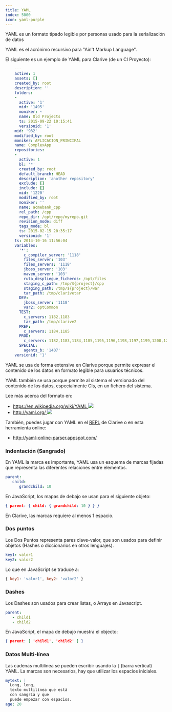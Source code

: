 ```yaml
---
title: YAML
index: 5000
icon: yaml-purple
---
```


YAML es un formato tipado legible por personas usado para la serialización de datos

YAML es el acrónimo recursivo para "Ain't Markup Language".

El siguiente es un ejemplo de YAML para Clarive (de un CI Proyecto):

```yaml
    ---
    active: 1
    assets: []
    created_by: root
    description: ''
    folders:
    -
      active: '1'
      mid: '1495'
      moniker: ~
      name: Old Projects
      ts: 2015-09-22 10:15:41
      versionid: '1'
    mid: '932'
    modified_by: root
    moniker: APLICACION_PRINCIPAL
    name: ComplexApp
    repositories:
    -
      active: 1
      bl: '*'
      created_by: root
      default_branch: HEAD
      description: 'another repository'
      exclude: []
      include: []
      mid: '1220'
      modified_by: root
      moniker: ''
      name: acmebank_cpp
      rel_path: /cpp
      repo_dir: /opt/repo/myrepo.git
      revision_mode: diff
      tags_mode: bl
      ts: 2015-02-15 20:35:17
      versionid: '1'
    ts: 2014-10-16 11:56:04
    variables:
      '*':
        c_compiler_server: '1118'
        files_server: '103'
        files_servers: '1118'
        jboss_server: '103'
        maven_server: '103'
        ruta_despliegue_ficheros: /opt/files
        staging_c_path: /tmp/${project}/cpp
        staging_path: /tmp/${project}/war
        tar_path: /tmp/clarivetar
      DEV:
        jboss_server: '1118'
        var2: optCommon
      TEST:
        c_servers: 1182,1183
        tar_path: /tmp/clarive2
      PREP:
        c_servers: 1184,1185
      PROD:
        c_servers: 1182,1183,1184,1185,1195,1196,1198,1197,1199,1200,1201
      SPECIAL:
        agents_b: '1407'
    versionid: '1'
```

YAML se usa de forma extensiva en Clarive porque permite expresar el
contenido de los datos en formato legible para usuarios técnicos.

YAML también se usa porque permite al sistema el versionado del contenido
de los datos, especialmente CIs, en un fichero del sistema.

Lee más acerca del formato en:

- [https://en.wikipedia.org/wiki/YAML <img class='ext-link' src='static/images/icons/window-new.svg' />](https://en.wikipedia.org/wiki/YAML)
- [http://yaml.org/ <img class='ext-link' src='static/images/icons/window-new.svg' />](http://yaml.org/)

También, puedes jugar con YAML en el [REPL](devel/repl) de Clarive o en
esta herramienta online:

- http://yaml-online-parser.appspot.com/


### Indentación (Sangrado)

En YAML la marca es importante, YAML usa un esquema de marcas fijadas
que representa las diferentes relaciones entre elementos.

```yaml
parent:
   child:
      grandchild: 10
```

En JavaScript, los mapas de debajo se usan para el siguiente objeto:

```json
{ parent: { child: { grandchild: 10 } } }
```

En Clarive, las marcas requiere al menos 1 espacio.

### Dos puntos

Los Dos Puntos representa pares clave-valor, que son usados para definir objetos
(Hashes o diccionarios en otros lenguajes).

```yaml
key1: valor1
key2: valor2
```

Lo que en JavaScript se traduce a:

```js
{ key1: 'valor1', key2: 'valor2' }
```

### Dashes

Los Dashes son usados para crear listas, o Arrays en Javascript.

```yaml
parent:
   - child1
   - child2
```

En JavaScript, el mapa de debajo muestra el objecto:

```json
{ parent: [ 'child1', 'child2' ] }
```

### Datos Multi-línea

Las cadenas multilínea se pueden escribir usando la `|` (barra vertical) YAML. La marcas son necesarios, hay que utilizar los espacios iniciales.

```yaml
mytext: |
  Long, long,
  texto multilínea que está
  con sangría y que 
  puede empezar con espacios.
age: 20
```
